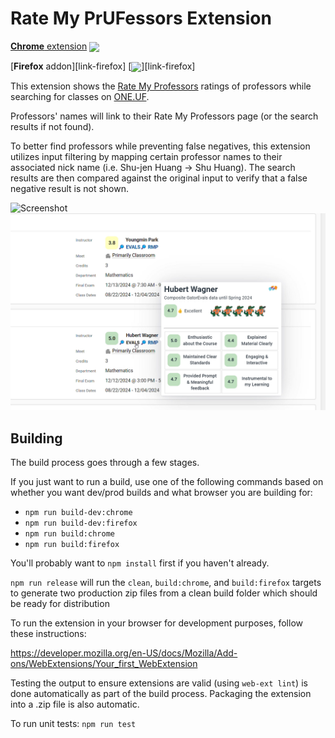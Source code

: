 # Rate My PrUFessors Extension

[**Chrome** extension][link-chrome] [<img valign="middle" src="https://img.shields.io/chrome-web-store/v/lcionigofpcbfpmnipnioapimoggnbda.svg?label=%20">](https://chromewebstore.google.com/detail/rate-my-prufessors/aabhhefmldjjhcnacbpgooeanamkallk?hl=en&authuser=0)

[**Firefox** addon][link-firefox] [<img valign="middle" src="https://img.shields.io/amo/v/rate-my-professors-for-rit.svg?label=%20">][link-firefox]

This extension shows the [Rate My Professors](https://www.ratemyprofessors.com/) ratings of professors while searching for classes on [ONE.UF]().

Professors' names will link to their Rate My Professors page (or the search results if not found).

To better find professors while preventing false negatives, this extension utilizes input filtering by mapping certain professor names to their associated nick name (i.e. Shu-jen Huang -> Shu Huang). The search results are then compared against the original input to verify that a false negative result is not shown.

![Screenshot](images/screenshot.png)
![Screenshot](images/screenshot2.png)

[link-chrome]: https://chrome.google.com/webstore/detail/rate-my-professors-for-ri/lcionigofpcbfpmnipnioapimoggnbda?hl=en&authuser=0 "Version published on Chrome Web Store"
<!-- [link-firefox]: https://addons.mozilla.org/en-US/firefox/addon/rate-my-professors-for-rit/ "Version published on Mozilla Add-ons" -->


## Building

The build process goes through a few stages.

If you just want to run a build, use one of the following commands based on whether you want dev/prod builds and what browser you are building for:
- `npm run build-dev:chrome`
- `npm run build-dev:firefox`
- `npm run build:chrome`
- `npm run build:firefox`

You'll probably want to `npm install` first if you haven't already.

`npm run release` will run the `clean`, `build:chrome`, and `build:firefox` targets to generate two production zip files from a clean build folder which should be ready for distribution

To run the extension in your browser for development purposes, follow these instructions:

https://developer.mozilla.org/en-US/docs/Mozilla/Add-ons/WebExtensions/Your_first_WebExtension

Testing the output to ensure extensions are valid (using `web-ext lint`) is done automatically as part of the build process. Packaging the extension into a .zip file is also automatic.

To run unit tests: `npm run test`